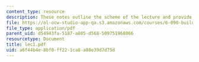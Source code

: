 ```yaml
---
content_type: resource
description: These notes outline the scheme of the lecture and provide study problems.
file: https://ol-ocw-studio-app-qa.s3.amazonaws.com/courses/6-090-building-programming-experience-a-lead-in-to-6-001-january-iap-2005/a6f44b4e8bf0ff221ca8a88e39d7d75d_lec1.pdf
file_type: application/pdf
parent_uid: d54943fa-5187-a805-d568-509751968066
resourcetype: Document
title: lec1.pdf
uid: a6f44b4e-8bf0-ff22-1ca8-a88e39d7d75d
---
```

